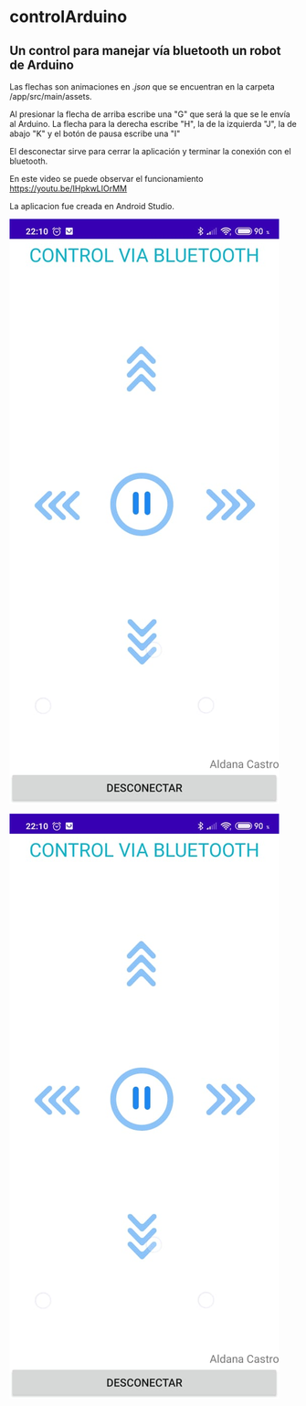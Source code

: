 # controlArduino
## Un control para manejar vía bluetooth un robot de Arduino
Las flechas son animaciones en *.json* que se encuentran en la carpeta /app/src/main/assets.

Al presionar la flecha de arriba escribe una "G" que será la que se le envía al Arduino. La flecha para la derecha escribe "H", la de la izquierda "J", la de abajo "K" y el botón de pausa escribe una "I"

El desconectar sirve para cerrar la aplicación y terminar la conexión con el bluetooth.

En este video se puede observar el funcionamiento https://youtu.be/IHpkwLIOrMM

La aplicacion fue creada en Android Studio.

![alt text](image/FrontEnd.jpeg)

![alt text](image/FrontEnd.jpeg)
